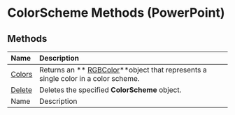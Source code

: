 
# ColorScheme Methods (PowerPoint)

## Methods



|**Name**|**Description**|
|:-----|:-----|
| [Colors](ac910a40-9014-e709-491c-a8649fc08137.md)|Returns an  ** [RGBColor](1da5054f-7eaa-37e8-9a5b-d90c790de576.md)**object that represents a single color in a color scheme.|
| [Delete](37cf8a8e-4b76-4587-f0a5-fe257ef93b44.md)|Deletes the specified  **ColorScheme** object.|
|Name|Description|
